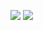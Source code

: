 ![]( https://giphy.com/gifs/discord-head-pats-okotteneko-rCCRjkOnRDnTEpp4kN)
<a href="https://discord.com/users/950078775700389921"><img align="mid" src="https://lanyard-profile-readme.vercel.app/api/950078775700389921?bg=00000000" /></a>
